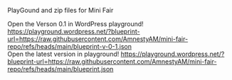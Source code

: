 PlayGound and zip files for Mini Fair 

Open the Verson 0.1 in WordPress playground! https://playground.wordpress.net/?blueprint-url=https://raw.githubusercontent.com/AmnestyAM/mini-fair-repo/refs/heads/main/blueprint-v-0-1.json    
Open the latest version in playground! https://playground.wordpress.net/?blueprint-url=https://raw.githubusercontent.com/AmnestyAM/mini-fair-repo/refs/heads/main/blueprint.json    

